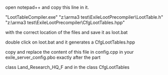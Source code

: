 open notepad++ and copy this line in it.

"LootTableCompiler.exe" "z:\arma3 test\ExileLootPrecompiler\LootTable.h" "z:\arma3 test\ExileLootPrecompiler\CfgLootTables.hpp"

with the correct location of the files and save it as loot.bat

double click on loot.bat and it generates a CfgLootTables.hpp

copy and replace the content of this file in config.cpp in your exile_server_config.pbo exactly after the part

class Land_Research_HQ_F and in the class CfgLootTables


